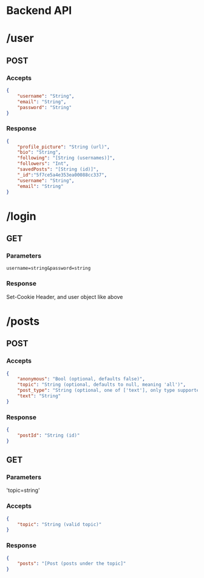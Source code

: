 # Backend API

# /user

## POST
### Accepts
```json
{
    "username": "String",
    "email": "String",
    "password": "String"
}
```
### Response
```json
{
    "profile_picture": "String (url)",
    "bio": "String",
    "following": "[String (usernames)]",
    "followers": "Int",
    "savedPosts": "[String (id)]",
    "_id":"5f7ce5a4e353ea00088cc337",
    "username": "String",
    "email": "String"
}
```

# /login

## GET
### Parameters
`username=string&password=string`
### Response
Set-Cookie Header, and user object like above

# /posts
## POST
### Accepts
```json
{
    "anonymous": "Bool (optional, defaults false)",
    "topic": "String (optional, defaults to null, meaning 'all')",
    "post_type": "String (optional, one of ['text'], only type supported, defaults to text)",
    "text": "String"
}
```
### Response
```json
{
    "postId": "String (id)"
}
```

## GET
### Parameters
'topic=string'
### Accepts
```json
{
    "topic": "String (valid topic)"
}
```
### Response
```json
{
    "posts": "[Post (posts under the topic]"
}
```

